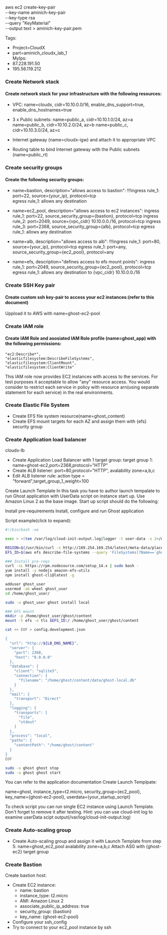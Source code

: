 aws ec2 create-key-pair \
    --key-name aminich-key-pair \
    --key-type rsa \
    --query "KeyMaterial" \
    --output text > aminich-key-pair.pem
    
    
    
    
    
    
    
    
Tags:
- Project=CloudX
- part=aminich_cloudx_lab_1  
MyIps:
- 87.228.191.50
- 195.56.119.212



### Create Network stack
#### Create network stack for your infrastructure with the following resources:
- VPC:
	name=cloudx, cidr=10.10.0.0/16, enable_dns_support=true, enable_dns_hostnames=true

- 3 x Public subnets:
	name=public_a, cidr=10.10.1.0/24, az=a
	name=public_b, cidr=10.10.2.0/24, az=b
	name=public_c, cidr=10.10.3.0/24, az=c


- Internet gateway (name=cloudx-igw) and attach it to appropriate VPC
- Routing table to bind Internet gateway with the Public subnets (name=public_rt)

### Create security groups
#### Create the following security groups:

- name=bastion, description="allows access to bastion":
	!!!ingress rule_1: port=22, source={your_ip}, protocol=tcp  
	egress rule_1: allows any destination

- name=ec2_pool, description="allows access to ec2 instances":
	ingress rule_1: port=22, source_security_group={bastion}, protocol=tcp
	ingress rule_2: port=2049, source={vpc_cidr} 10.10.0.0./16, protocol=tcp
	ingress rule_3: port=2368, source_security_group={alb}, protocol=tcp
	egress rule_1: allows any destination

- name=alb, description="allows access to alb":
	!!!ingress rule_1: port=80, source={your_ip}, protocol=tcp
	egress rule_1: port=any, source_security_group={ec2_pool}, protocol=any

- name=efs, description="defines access to efs mount points":
	ingress rule_1: port=2049, source_security_group={ec2_pool}, protocol=tcp
	egress rule_1: allows any destination to {vpc_cidr} 10.10.0.0./16

### Create SSH Key pair
#### Create custom ssh key-pair to access your ec2 instances:(refer to this document)
Uppload it to AWS with name=ghost-ec2-pool

### Create IAM role
#### Create IAM Role and asosiated IAM Role profile (name=ghost_app) with the following permissions:
```
"ec2:Describe*",
"elasticfilesystem:DescribeFileSystems",
"elasticfilesystem:ClientMount",
"elasticfilesystem:ClientWrite"
```
This IAM role now provides EC2 instances with access to the services. For test purposes it acceptable to allow "any" resource access. You would consider to restrict each service in policy with resource arn(using separate statement for each service) in the real environments.

### Create Elastic File System
- Create EFS file system resource(name=ghost_content)
- Create EFS mount targets for each AZ and assign them with {efs} security group

### Create Application load balancer
cloudx-lb
- Create Application Load Balancer with 1 target group:
	target group 1: name=ghost-ec2,port=2368,protocol="HTTP"
- Create ALB listener: port=80,protocol="HTTP", avalability zone=a,b,c
- Edit ALB listener rule: action type = "forward",target_group_1_weight=100


Create Launch Template
In this task you have to author launch tempalate to run Ghost application with UserData script on instance start up. Use Amazon Linux 2 as the base image.
Start up script should do the following:

Install pre-requirements
Install, configure and run Ghost application


  Script example(click to expand):
```bash
#!/bin/bash -xe

exec > >(tee /var/log/cloud-init-output.log|logger -t user-data -s 2>/dev/console) 2>&1

REGION=$(/usr/bin/curl -s http://169.254.169.254/latest/meta-data/placement/availability-zone | sed 's/[a-z]$//')
EFS_ID=$(aws efs describe-file-systems --query 'FileSystems[?Name==`ghost_content`].FileSystemId' --region $REGION --output text)

### Install pre-reqs
curl -sL https://rpm.nodesource.com/setup_14.x | sudo bash -
yum install -y nodejs amazon-efs-utils
npm install ghost-cli@latest -g

adduser ghost_user
usermod -aG wheel ghost_user
cd /home/ghost_user/

sudo -u ghost_user ghost install local

### EFS mount
mkdir -p /home/ghost_user/ghost/content
mount -t efs -o tls $EFS_ID:/ /home/ghost_user/ghost/content

cat << EOF > config.development.json

{
  "url": "http://${LB_DNS_NAME}",
  "server": {
    "port": 2368,
    "host": "0.0.0.0"
  },
  "database": {
    "client": "sqlite3",
    "connection": {
      "filename": "/home/ghost/content/data/ghost-local.db"
    }
  },
  "mail": {
    "transport": "Direct"
  },
  "logging": {
    "transports": [
      "file",
      "stdout"
    ]
  },
  "process": "local",
  "paths": {
    "contentPath": "/home/ghost/content"
  }
}
EOF

sudo -u ghost ghost stop
sudo -u ghost ghost start
```

You can refer to the application documentation
Сreate Launch Templpate:

name=ghost, instance_type=t2.micro, security_group={ec2_pool}, key_name={ghost-ec2-pool}, userdata={your_startup_script}

To check script you can run single EC2 instance using Launch Template. Don't forget to remove it after testing.
Hint: you can use cloud-init log to examine userData scipt output(/var/log/cloud-init-output.log)


### Create Auto-scaling group
- Create Auto-scaling group and assign it with Launch Template from step 5:
	name=ghost_ec2_pool
	avalability zone=a,b,c
	Attach ASG with {ghost-ec2} target group

### Create Bastion

Create bastion host:
- Create EC2 instance:
	- name: bastion
	- instance_type: t2.micro
	- AMI: Amazon Linux 2
	- associate_public_ip_address: true
	- security_group: {bastion}
	- key_name: {ghost-ec2-pool}
- Configure your ssh_config
- Try to connect to your ec2_pool instance by ssh
